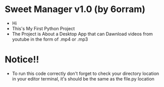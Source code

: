 # Sweet Manager v1.0 (by 6orram)

- Hi
- This's My First Python Project
- The Project is About a Desktop App that can Dawnload videos from youtube in the form of .mp4 or .mp3

# Notice!!
- To run this code correctly don't forget to check your directory location in your editor terminal, it's should be the same as the file.py location

